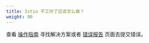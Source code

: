 ```yaml
---
title: Istio 不工作了应该怎么做？
weight: 90
---
```


查看 [操作指南](/docs/ops/) 寻找解决方案或者 [错误报告](/about/bugs/) 页面去提交错误。
